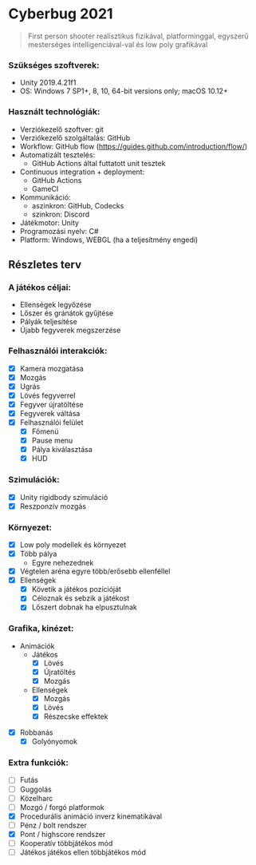 # Cyberbug 2021
> First person shooter realisztikus fizikával, platforminggal, egyszerű mesterséges intelligenciával-val és low poly grafikával

### Szükséges szoftverek:
 * Unity 2019.4.21f1
 * OS: Windows 7 SP1+, 8, 10, 64-bit versions only; macOS 10.12+

### Használt technológiák:
 * Verziókezelő szoftver: git
 * Verziókezelő szolgáltalás: GitHub
 * Workflow: GitHub flow (https://guides.github.com/introduction/flow/)
 * Automatizált tesztelés:
   * GitHub Actions által futtatott unit tesztek
 * Continuous integration + deployment:
   * GitHub Actions
   * GameCI
 * Kommunikáció: 
   * aszinkron: GitHub, Codecks
   * szinkron: Discord
 * Játékmotor: Unity
 * Programozási nyelv: C#
 * Platform: Windows, WEBGL (ha a teljesítmény engedi)

## Részletes terv

### A játékos céljai:
 * Ellenségek legyőzése
 * Lőszer és gránátok gyűjtése
 * Pályák teljesítése
 * Újabb fegyverek megszerzése

### Felhasználói interakciók:
 - [x] Kamera mozgatása
 - [x] Mozgás
 - [x] Ugrás
 - [x] Lövés fegyverrel
 - [x] Fegyver újratöltése
 - [x] Fegyverek váltása
 - [x] Felhasználói felület
   - [x] Főmenü
   - [X] Pause menu
   - [X] Pálya kiválasztása
   - [X] HUD

### Szimulációk:
 - [x] Unity rigidbody szimuláció
 - [x] Reszponzív mozgás

### Környezet:
 - [X] Low poly modellek és környezet
 - [X] Több pálya
   * Egyre nehezednek
 - [x] Végtelen aréna egyre több/erősebb ellenféllel
 - [x] Ellenségek
   - [x] Követik a játékos pozícióját
   - [x] Céloznak és sebzik a játékost
   - [x] Lőszert dobnak ha elpusztulnak

### Grafika, kinézet:
 * Animációk
   * Játékos
     - [X] Lövés
     - [X] Újratöltés
     - [X] Mozgás
   * Ellenségek
     - [x] Mozgás
     - [x] Lövés
     - [x] Részecske effektek
 - [x] Robbanás
   - [x] Golyónyomok

### Extra funkciók:
 - [ ] Futás
 - [ ] Guggolás
 - [ ] Közelharc
 - [ ] Mozgó / forgó platformok
 - [x] Procedurális animáció inverz kinematikával
 - [ ] Pénz / bolt rendszer
 - [X] Pont / highscore rendszer
 - [ ] Kooperatív többjátékos mód
 - [ ] Játékos játékos ellen többjátékos mód
